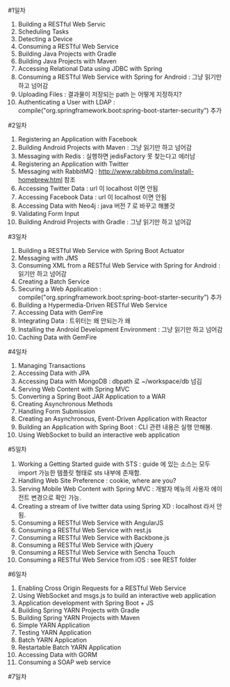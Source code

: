 #1일차
1. Building a RESTful Web Servic
1. Scheduling Tasks
1. Detecting a Device
1. Consuming a RESTful Web Service
1. Building Java Projects with Gradle
1. Building Java Projects with Maven
1. Accessing Relational Data using JDBC with Spring
1. Consuming a RESTful Web Service with Spring for Android : 그냥 읽기만 하고 넘어감
1. Uploading Files : 결과물이 저장되는 path 는 어떻게 지정하지?
1. Authenticating a User with LDAP : compile("org.springframework.boot:spring-boot-starter-security”) 추가

#2일차
1. Registering an Application with Facebook
2. Building Android Projects with Maven : 그냥 읽기만 하고 넘어감
3. Messaging with Redis : 실행하면 jedisFactory 못 찾는다고 에러남
4. Registering an Application with Twitter
5. Messaging with RabbitMQ : http://www.rabbitmq.com/install-homebrew.html 참조
6. Accessing Twitter Data : url 이 localhost 이면 안됨
7. Accessing Facebook Data : url 이 localhost 이면 안됨
8. Accessing Data with Neo4j : java 버전 7 로 바꾸고 해볼것
9. Validating Form Input
10. Building Android Projects with Gradle : 그냥 읽기만 하고 넘어감

#3일차
1. Building a RESTful Web Service with Spring Boot Actuator
2. Messaging with JMS
3. Consuming XML from a RESTful Web Service with Spring for Android : 읽기만 하고 넘어감
4. Creating a Batch Service
5. Securing a Web Application : compile("org.springframework.boot:spring-boot-starter-security”) 추가
6. Building a Hypermedia-Driven RESTful Web Service
7. Accessing Data with GemFire
8. Integrating Data : 트위터는 왜 안되는가 왜
9. Installing the Android Development Environment : 그냥 읽기만 하고 넘어감
10. Caching Data with GemFire

#4일차
1. Managing Transactions
2. Accessing Data with JPA
3. Accessing Data with MongoDB : dbpath 로 ~/workspace/db 넘김
4. Serving Web Content with Spring MVC
5. Converting a Spring Boot JAR Application to a WAR
6. Creating Asynchronous Methods
7. Handling Form Submission
8. Creating an Asynchronous, Event-Driven Application with Reactor
9. Building an Application with Spring Boot : CLI 관련 내용은 실행 안해봄.
10. Using WebSocket to build an interactive web application

#5일차
1. Working a Getting Started guide with STS : guide 에 있는 소스는 모두 import 가능한 템플릿 형태로 sts 내부에 존재함.
2. Handling Web Site Preference : cookie, where are you?
3. Serving Mobile Web Content with Spring MVC : 개발자 메뉴의 사용자 에이전트 변경으로 확인 가능.
4. Creating a stream of live twitter data using Spring XD : localhost 라서 안됨.
5. Consuming a RESTful Web Service with AngularJS
6. Consuming a RESTful Web Service with rest.js
7. Consuming a RESTful Web Service with Backbone.js
8. Consuming a RESTful Web Service with jQuery
9. Consuming a RESTful Web Service with Sencha Touch
10. Consuming a RESTful Web Service from iOS : see REST folder

#6일차

1. Enabling Cross Origin Requests for a RESTful Web Service
2. Using WebSocket and msgs.js to build an interactive web application
3. Application development with Spring Boot + JS
4. Building Spring YARN Projects with Gradle
5. Building Spring YARN Projects with Maven
6. Simple YARN Application
7. Testing YARN Application
8. Batch YARN Application
9. Restartable Batch YARN Application
10. Accessing Data with GORM
11. Consuming a SOAP web service

#7일차


